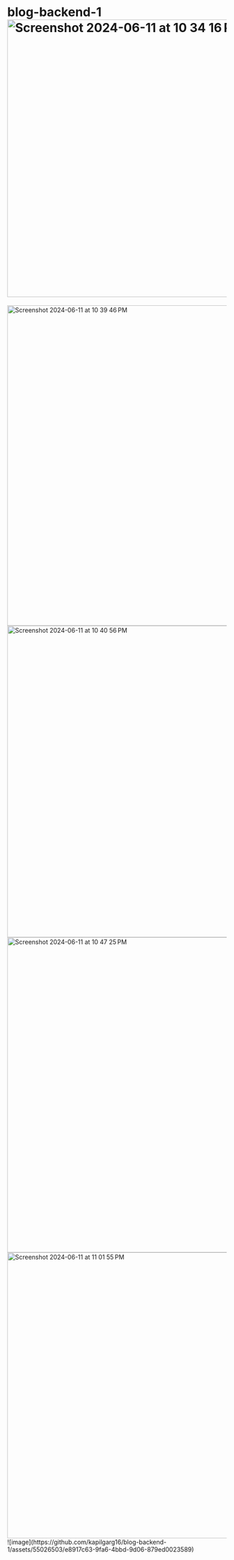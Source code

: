 # blog-backend-1<img width="636" alt="Screenshot 2024-06-11 at 10 34 16 PM" src="https://github.com/kapilgarg16/blog-backend-1/assets/55026503/c0f67e98-78a4-4eaf-bc3a-68ac0f0c9b25">
<img width="734" alt="Screenshot 2024-06-11 at 10 39 46 PM" src="https://github.com/kapilgarg16/blog-backend-1/assets/55026503/9997f616-c34f-4c97-942e-f1c24e0685ab">
<img width="714" alt="Screenshot 2024-06-11 at 10 40 56 PM" src="https://github.com/kapilgarg16/blog-backend-1/assets/55026503/a5055b6b-f868-4a17-b714-1ed8f6e081d9">
<img width="722" alt="Screenshot 2024-06-11 at 10 47 25 PM" src="https://github.com/kapilgarg16/blog-backend-1/assets/55026503/5c26ba46-2b8b-49f5-b897-7e60bc209d17">
<img width="655" alt="Screenshot 2024-06-11 at 11 01 55 PM" src="https://github.com/kapilgarg16/blog-backend-1/assets/55026503/15eebb26-c118-4146-98ac-58a8a7c4bc71">
![image](https://github.com/kapilgarg16/blog-backend-1/assets/55026503/e8917c63-9fa6-4bbd-9d06-879ed0023589)
